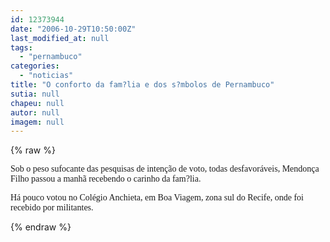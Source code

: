 ```yaml
---
id: 12373944
date: "2006-10-29T10:50:00Z"
last_modified_at: null
tags:
  - "pernambuco"
categories:
  - "noticias"
title: "O conforto da fam?lia e dos s?mbolos de Pernambuco"
sutia: null
chapeu: null
autor: null
imagem: null
---
```

{% raw %}
<p><P><FONT face=Verdana>Sob o peso sufocante das pesquisas de intenção de voto, todas desfavoráveis, Mendonça Filho passou a manhã recebendo o carinho da fam?lia. </FONT></P></p>
<p><P><FONT face=Verdana>Há pouco votou no Colégio Anchieta,&nbsp;em Boa Viagem, zona sul do Recife, onde foi recebido por militantes.</FONT></P> </p>
{% endraw %}